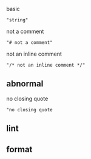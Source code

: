 basic

```vcl
"string"
```

not a comment

```vcl
"# not a comment"
```

not an inline comment

```vcl
"/* not an inline comment */"
```

## abnormal

no closing quote

```vcl
"no closing quote
```

## lint

## format
